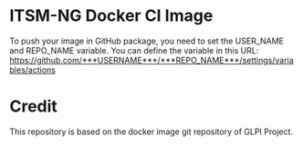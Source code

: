 # ITSM-NG Docker CI Image

To push your image in GitHub package, you need to set the USER_NAME and REPO_NAME variable.
You can define the variable in this URL:
https://github.com/***USERNAME***/***REPO_NAME***/settings/variables/actions

# Credit
This repository is based on the docker image git repository of GLPI Project.
